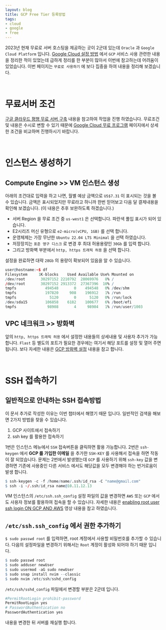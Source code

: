 ```yaml
---
layout: blog
title: GCP Free Tier 등록방법
tags:
- cloud
- google
- free
---
```


2023년 현재 무료로 서버 호스팅을 제공하는 곳이 2군데 있는데 `Oracle` 과 `Google Cloud Platform` 입니다. [Google Cloud 설정 방법](https://yongbeomkim.github.io/ubuntu/gcp-cloud) 에서 `GCP` 서비스 사용 관련한 내용을 정리한 적이 있었는데 
급하게 정리를 한 부분이 많아서 이번에 참고하는데 어려움이 있었습니다. 이번 페이지는 `무료로 사용하기` 에 보다 집중을 하여 내용을 정리해 보겠습니다.

<br/>

# 무료서버 조건

[구글 클라우드 평행 무료 서버 구축](https://annealing.tistory.com/211) 내용을 참고하여 작업을 진행 하였습니다. 무료조건 및 내용은 수시로 변할 수 있기 때문에 [Google Cloud 무료 프로그램](https://cloud.google.com/free/docs/free-cloud-features?hl=ko#free-tier-usage-limits) 페이지에서 상세한 조건을 비교하며 진행하시기 바랍니다.

<br/>

# 인스턴스 생성하기

## Compute Engine >> VM 인스턴스 생성
아래의 조건대로 입력을 하고 나면, 월별 예상 금액으로 `US$7.31` 이 표시되는 것을 볼 수 있습니다. 금액은 표시되었지만 무료라고 하니까 한번 믿어보고 다음 달 결제내용을 확인해 보겠습니다. (이 내용은 추후 보완하도록 하겠습니다.) 

- 서버 Region 을 무료 조건 중 `us-west1` 은 선택합니다. 파란색 풀입 표시가 되어 있습니다.
- E2시리즈 머신 유형으로 `e2-micro(vCPU, 1GB)` 를 선택 합니다.
- 운영체제는 가장 무난한 `Ubuntu 22.04 LTS Minimal` 을 선택 하였습니다.
- 저장장치는 `표준 영구 디스크` 로 변경 후 최대 허용용량인 `30Gb` 를 입력 합니다.
- 그리고 방화벽 부분에서 `http, https 트래픽 허용` 을 선택 합니다.

설정을 완료하면 대략 `28Gb` 의 용량이 확보되어 있음을 알 수 있습니다.
```r
user@hostname:~$ df
Filesystem     1K-blocks    Used Available Use% Mounted on
/dev/root       30297152 2210792  28069976   8% /
/dev/root       30297152 2913372  27367396  10% /
tmpfs             494548       0    494548   0% /dev/shm
tmpfs             197820     908    196912   1% /run
tmpfs               5120       0      5120   0% /run/lock
/dev/sda15        106858    6182    100677   6% /boot/efi
tmpfs              98908       4     98904   1% /run/user/1003
```

## VPC 네크워크 >> 방화벽
앞의 `http, https 트래픽 허용` 에서 설정한 내용들의 상세내용 및 사용자 추가가 가능합니다. `Flast` 등 별도의 포트가 필요한 경우에는 여기서 해당 포트를 설정 및 열어 주면 됩니다. 보다 자세한 내용은 [GCP 방화벽 설정](https://kibua20.tistory.com/96) 내용을 참고 합니다.

<br/>

# SSH 접속하기

## 일반적으로 안내하는 SSH 접속방법
이 문서 추가로 작성한 이유는 이번 챕터에서 해맸기 때문 입니다. 일반적인 검색을 해보면 2가지 방법을 찾을 수 있습니다.
1. GCP 사이트에서 접속하기
2. ssh key 를 활용한 접속하기

1번은 인스턴스 메뉴에서 `SSH` 접속버튼을 클릭하면 활용 가능합니다. 2번은 `ssh-keygen` 에서 **GCP 를 가입한 이메일** 을 추가한 `SSH-KEY` 를 사용해서 접속을 하면 작동이 잘 되었습니다. 문제는 2번에서 발생했는데 `GCP` 를 사용하기 위해 `ssh-key` 값을 변경하면 기존에 사용중인 다른 서비스 에서도 해당값을 모두 변경해야 하는 번거로움이 발생 합니다.

```r
$ ssh-keygen -c -f /home/name/.ssh/id_rsa -C "name@gmail.com"
$ ssh -i ~/.ssh/id_rsa name@10.11.12.13
```

VM 인스턴스의 `/etc/ssh.ssh_config` 설정 파일의 값을 변경하면 `AWS` 또는 `GCP` 에서도 사용자 정보를 활용하여 접속을 할 수 있습니다. 자세한 내용은 [enabling root user ssh login ON GCP AND AWS](https://youtu.be/qx1ZqFKPGnc) 영상 내용을 참고 하였습니다.

## `/etc/ssh.ssh_config` 에서 권한 추가하기
`$ sudo passwd root` 를 입력하면, root 계정에서 사용할 비밀번호를 추가할 수 있습니다. 다음의 설정파일을 변경하기 위해서는 `Root` 계정이 활성화 되어야 하기 때문 입니다.

```r
$ sudo passwd root
$ sudo adduser newUser
$ sudo usermod -aG sudo newUser
$ sudo snap install nvim --classic
$ sudo nvim /etc/ssh/sshd_config
```

`/etc/ssh/sshd_config` 파일에서 변경할 부분은 2군데 입니다.
```r
#PermitRootLogin prohibit-password
PermitRootLogin yes
# PasswordAuthentication no
PasswordAuthentication yes
```
내용을 변경한 뒤 서버를 재실행 합니다.

